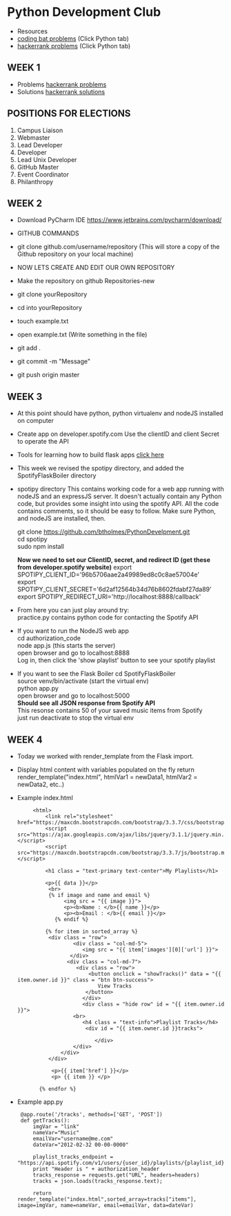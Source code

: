 # Python Development Club
 * Resources
* [coding bat problems](https://codingbat.com) (Click Python tab) 
* [hackerrank problems](https://hackerrank.com) (Click Python tab) 
	
## WEEK 1
* Problems [hackerrank problems](https://www.hackerrank.com/domains/python/py-introduction)
 * Solutions [hackerrank solutions](https://github.com/arsho/Hackerrank_Python_Domain_Solutions/tree/master/Introduction)
 
## POSITIONS FOR ELECTIONS 
1. Campus Liaison
2. Webmaster
3. Lead Developer
4. Developer
5. Lead Unix Developer     
6. GitHub Master
7. Event Coordinator 
8. Philanthropy

## WEEK 2
 * Download PyCharm IDE https://www.jetbrains.com/pycharm/download/

 * GITHUB COMMANDS 
  * git clone github.com/username/repository  (This will store a copy of the Github repository on your local machine) 
	
	
  * NOW LETS CREATE AND EDIT OUR OWN REPOSITORY
  * Make the repository on github Repositories-new
  * git clone yourRepository
  * cd into yourRepository
  * touch example.txt
  * open example.txt (Write something in the file) 
  * git add .
  * git commit -m "Message" 
  * git push origin master
	
## WEEK 3
 * At this point should have python, python virtualenv and nodeJS installed on computer

 * Create app on developer.spotify.com 
    Use the clientID and client Secret to operate the API 

 * Tools for learning how to build flask apps 
    [click here](http://file.allitebooks.com/20150530/Flask%20Web%20Development.pdf)
    
 * This week we revised the spotipy directory, and added the SpotifyFlaskBoiler directory
  * spotipy directory
    This contains working code for a web app running with nodeJS and an expressJS server. It doesn't 
    actually contain any Python code, but provides some insight into using the spotify API. 
    All the code contains comments, so it should be easy to follow. 
    Make sure Python, and nodeJS are installed, then.

    git clone https://github.com/btholmes/PythonDevelpment.git  
    cd spotipy   
    sudo npm install 
    
    **Now we need to set our ClientID, secret, and redirect ID (get these from developer.spotify website)**
    export SPOTIPY_CLIENT_ID='96b5706aae2a49989ed8c0c8ae57004e'  
    export SPOTIPY_CLIENT_SECRET='6d2af12564b34d76b8602fdabf27da89'  
    export SPOTIPY_REDIRECT_URI='http://localhost:8888/callback'  

  * From here you can just play around try:   
    practice.py contains python code for contacting the Spotify API   
    
  * If you want to run the NodeJS web app  
    cd authorization_code  
    node app.js (this starts the server)  
    open browser and go to localhost:8888  
    Log in, then click the 'show playlist' button to see your spotify playlist  

  * If you want to see the Flask Boiler 
    cd SpotifyFlaskBoiler  
    source venv/bin/activate (start the virtual env)  
    python app.py  
    open browser and go to localhost:5000  
    **Should see all JSON response from Spotify API**  
    This resonse contains 50 of your saved music items from Spotify  
    just run deactivate to stop the virtual env  


## WEEK 4
 * Today we worked with render_template from the Flask import. 
  * Display html content with variables populated on the fly
     return render_template("index.html", htmlVar1 = newData1, htmlVar2 = newData2, etc..)

 * Example index.html 
 	
			<html>
				<link rel="stylesheet" href="https://maxcdn.bootstrapcdn.com/bootstrap/3.3.7/css/bootstrap.min.css">
				<script src="https://ajax.googleapis.com/ajax/libs/jquery/3.1.1/jquery.min.js"></script>
				<script src="https://maxcdn.bootstrapcdn.com/bootstrap/3.3.7/js/bootstrap.min.js"></script>            

    			<h1 class = "text-primary text-center">My Playlists</h1>

        		<p>{{ data }}</p>
       			 <br>
       			 {% if image and name and email %}
      			      <img src = "{{ image }}">
      			      <p><b>Name : </b>{{ name }}</p>
      			      <p><b>Email : </b>{{ email }}</p>
     			   {% endif %}

    			{% for item in sorted_array %}
   			     <div class = "row">
   				         <div class = "col-md-5">
			                <img src = "{{ item['images'][0]['url'] }}">
			            </div>
 			           <div class = "col-md-7">
  			              <div class = "row">
  			                  <button onclick = "showTracks()" data = "{{ item.owner.id }}" class = "btn btn-success">
   			                     View Tracks
   			                 </button>
    			            </div>
    			            <div class = "hide row" id = "{{ item.owner.id }}">
   			             <br>
    			            <h4 class = "text-info">Playlist Tracks</h4>
   			                 <div id = "{{ item.owner.id }}tracks">
    
    			                </div>
   			             </div>
   			         </div>
   			     </div>

  			      <p>{{ item['href'] }}</p>
  			      <p> {{ item }} </p>

  			  {% endfor %}

 * Example app.py 

        @app.route('/tracks', methods=['GET', 'POST'])
        def getTracks():
            imgVar = "link"
            nameVar="Music"
            emailVar="username@me.com"
            dateVar="2012-02-32 00-00-0000"
            
            playlist_tracks_endpoint = "https://api.spotify.com/v1/users/{user_id}/playlists/{playlist_id}/tracks".format(user_id="spotify_netherlands",playlist_id="3r8ok7gRfb23XIQTZ3ttOK")
            print "Header is " + authorization_header
            tracks_response = requests.get("URL", headers=headers)
            tracks = json.loads(tracks_response.text);

            return render_template("index.html",sorted_array=tracks["items"], image=imgVar, name=nameVar, email=emailVar, data=dateVar)

